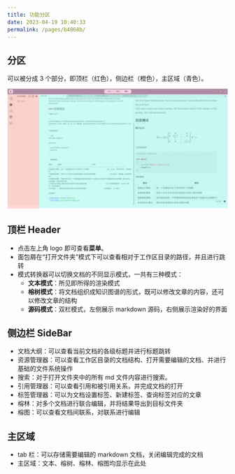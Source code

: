 ```yaml
---
title: 功能分区
date: 2023-04-19 10:40:33
permalink: /pages/b4868b/
---
```


## 分区

可以被分成 3 个部分，即顶栏（红色），侧边栏（橙色），主区域（青色）。

<p align = "center">
<img src="./func/layout.png" />
</p>

## 顶栏 Header

- 点击左上角 logo 即可查看**菜单**。
- 面包屑在“打开文件夹”模式下可以查看相对于工作区目录的路径，并且进行跳转
- 模式转换器可以切换文档的不同显示模式，一共有三种模式：
  - **文本模式**：所见即所得的渲染模式
  - **榕树模式**：将文档组织成知识图谱的形式，既可以修改文章的内容，还可以修改文章的结构
  - **源码模式**：双栏模式，左侧展示 markdown 源码，右侧展示渲染好的界面

## 侧边栏 SideBar

- 文档大纲：可以查看当前文档的各级标题并进行标题跳转
- 资源管理器：可以查看工作区目录的文档结构、打开需要编辑的文档、并进行基础的文件系统操作
- 搜索：对于打开文件夹中的所有 md 文件内容进行搜索。
- 引用管理器：可以查看引用和被引用关系，并完成文档的打开
- 标签管理器：可以为文档设置标签、新建标签、查询标签对应的文章
- 榕林：对多个文档进行联合编辑，并将结果导出到目标文件夹
- 榕图：可以查看文档间联系，对联系进行编辑

## 主区域

- tab 栏：可以存储需要编辑的 markdown 文档，关闭编辑完成的文档
- 主区域：文本、榕树、榕林、榕图均显示在此处
